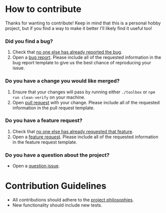 # How to contribute

Thanks for wanting to contribute! Keep in mind that this is a personal hobby project, but if you find a way to make it better I'll likely find it useful too!

### Did you find a bug?
1. Check that [no one else has already reported the bug][bug-list-link].
2. Open a [bug report][bug-issue-link]. Please include all of the requested information in the bug report template to give us the best chance of reproducing your issue.

### Do you have a change you would like merged?
1. Ensure that your changes will pass by running either `./toolbox` or `npm run clean-verify` on your machine.
2. Open [pull request][pull-request-link] with your change. Please include all of the requested information in the pull request template.

### Do you have a feature request?
1. Check that [no one else has already requested that feature][enhancement-list-link].
2. Open a [feature request][feature-issue-link]. Please include all of the requested information in the feature request template.

### Do you have a question about the project?
* Open a [question issue][question-issue-link].

# Contribution Guidelines
* All contributions should adhere to the [project philosophies][project-philosophies-wiki-link].
* New functionality should include new tests.

[bug-issue-link]: https://github.com/AJGranowski/reddit-expanded-community-filter-userscript/issues/new?assignees=&labels=bug&projects=&template=bug-report.md&title=
[bug-list-link]: https://github.com/AJGranowski/reddit-expanded-community-filter-userscript/labels/bug
[enhancement-list-link]: https://github.com/AJGranowski/reddit-expanded-community-filter-userscript/issues?q=label%3Aenhancement
[feature-issue-link]: https://github.com/AJGranowski/reddit-expanded-community-filter-userscript/issues/new?assignees=&labels=enhancement&projects=&template=feature-request.md&title=
[project-philosophies-wiki-link]: https://github.com/AJGranowski/reddit-expanded-community-filter-userscript/wiki/Developer-Documentation#project-philosophies
[pull-request-link]: https://github.com/AJGranowski/reddit-expanded-community-filter-userscript/compare
[question-issue-link]: https://github.com/AJGranowski/reddit-expanded-community-filter-userscript/issues/new?assignees=&labels=documentation%2C+question&projects=&template=ask-a-question.md&title=
